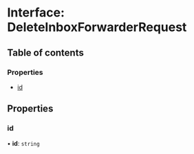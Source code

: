 # Interface: DeleteInboxForwarderRequest

## Table of contents

### Properties

- [id](DeleteInboxForwarderRequest.md#id)

## Properties

### id

• **id**: `string`
